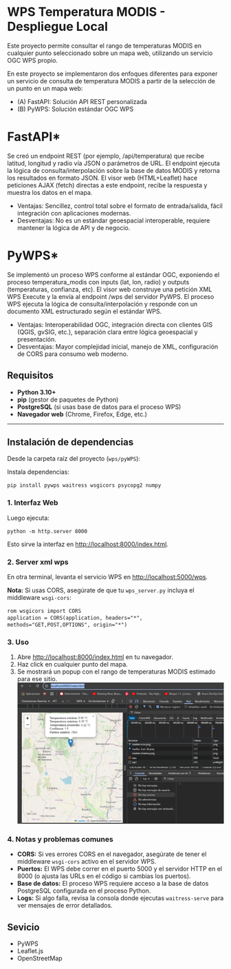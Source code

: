 # WPS Temperatura MODIS - Despliegue Local

Este proyecto permite consultar el rango de temperaturas MODIS en cualquier punto seleccionado sobre un mapa web, utilizando un servicio OGC WPS propio.

En este proyecto se implementaron dos enfoques diferentes para exponer un servicio de consulta de temperatura MODIS a partir de la selección de un punto en un mapa web:

* (A) FastAPI: Solución API REST personalizada
* (B) PyWPS: Solución estándar OGC WPS

# FastAPI*
Se creó un endpoint REST (por ejemplo, /api/temperatura) que recibe latitud, longitud y radio vía JSON o parámetros de URL.
El endpoint ejecuta la lógica de consulta/interpolación sobre la base de datos MODIS y retorna los resultados en formato JSON.
El visor web (HTML+Leaflet) hace peticiones AJAX (fetch) directas a este endpoint, recibe la respuesta y muestra los datos en el mapa.
- Ventajas: Sencillez, control total sobre el formato de entrada/salida, fácil integración con aplicaciones modernas.
- Desventajas: No es un estándar geoespacial interoperable, requiere mantener la lógica de API y de negocio.
# PyWPS*
Se implementó un proceso WPS conforme al estándar OGC, exponiendo el proceso temperatura_modis con inputs (lat, lon, radio) y outputs (temperaturas, confianza, etc).
El visor web construye una petición XML WPS Execute y la envía al endpoint /wps del servidor PyWPS.
El proceso WPS ejecuta la lógica de consulta/interpolación y responde con un documento XML estructurado según el estándar WPS.
- Ventajas: Interoperabilidad OGC, integración directa con clientes GIS (QGIS, gvSIG, etc.), separación clara entre lógica geoespacial y presentación.
- Desventajas: Mayor complejidad inicial, manejo de XML, configuración de CORS para consumo web moderno.

## Requisitos

- **Python 3.10+**
- **pip** (gestor de paquetes de Python)
- **PostgreSQL** (si usas base de datos para el proceso WPS)
- **Navegador web** (Chrome, Firefox, Edge, etc.)

---

## Instalación de dependencias
Desde la carpeta raíz del proyecto (`wps/pyWPS`):

Instala dependencias:
```
pip install pywps waitress wsgicors psycopg2 numpy
```

### 1. Interfaz Web
Luego ejecuta:
```
python -m http.server 8000
```
Esto sirve la interfaz en [http://localhost:8000/index.html](http://localhost:8000/index.html).

### 2. Server xml wps
En otra terminal, levanta el servicio WPS en [http://localhost:5000/wps](http://localhost:5000/wps).

**Nota:** Si usas CORS, asegúrate de que tu `wps_server.py` incluya el middleware `wsgi-cors`:

```
rom wsgicors import CORS
application = CORS(application, headers="*", methods="GET,POST,OPTIONS", origin="*")
```

### 3. Uso

1. Abre [http://localhost:8000/index.html](http://localhost:8000/index.html) en tu navegador.
2. Haz click en cualquier punto del mapa.
3. Se mostrará un popup con el rango de temperaturas MODIS estimado para ese sitio.
 ![Consulta Servicios WMS](despliegue_wps.png)

### 4. Notas y problemas comunes

- **CORS:** Si ves errores CORS en el navegador, asegúrate de tener el middleware `wsgi-cors` activo en el servidor WPS.
- **Puertos:** El WPS debe correr en el puerto 5000 y el servidor HTTP en el 8000 (o ajusta las URLs en el código si cambias los puertos).
- **Base de datos:** El proceso WPS requiere acceso a la base de datos PostgreSQL configurada en el proceso Python.
- **Logs:** Si algo falla, revisa la consola donde ejecutas `waitress-serve` para ver mensajes de error detallados.

## Sevicio
- PyWPS
- Leaflet.js
- OpenStreetMap